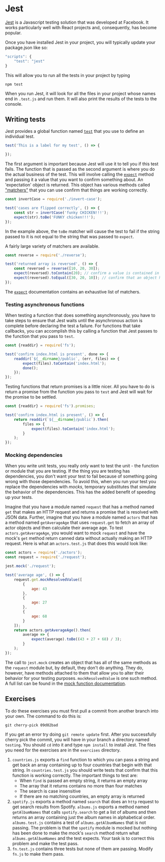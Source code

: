 # Jest

[Jest](https://jestjs.io) is a Javascript testing solution that was developed at Facebook. It works particularly well with React projects and, consequently, has become popular.

Once you have installed Jest in your project, you will typically update your package.json like so:

```js
"scripts": {
    "test": "jest"
}
```

This will allow you to run all the tests in your project by typing

```
npm test
```

When you run Jest, it will look for all the files in your project whose names end in `.test.js` and run them. It will also print the results of the tests to the console.

## Writing tests

Jest provides a global function named [`test`](https://jestjs.io/docs/en/api#testname-fn-timeout) that you use to define an individual test.

```js
test('This is a label for my test', () => {

});
```

The first argument is important because Jest will use it to tell you if this test fails. The function that is passed as the second argument is where you do the actual business of the test. This will involve calling the [`expect`](https://jestjs.io/docs/en/expect) method and passing it a value that you want to confirm something about. An 'expectation' object is returned. This object has various methods called ["matchers"](https://jestjs.io/docs/en/using-matchers) that you can use confirm that things are working correctly.

```js
const invertCase = require('./invert-case');

test('cases are flipped correctly', () => {
    const str = invertCase('funky CHICKEN!!!');
    expect(str).toBe('FUNKY chicken!!!');
});
```
In the example above, the `toBe` matcher will cause the test to fail if the string passed to it is not equal to the string that was passed to `expect`.

A fairly large variety of matchers are available.

```js
const reverse = require('./reverse');

test('returned array is reversed', () => {
    const reversed = reverse([10, 20, 30]);
    expect(reversed).toContain(20); // confirm a value is contained in an array
    expect(reversed).toEqual([30, 20, 10]); // confirm that an object has the expected properties by comparing it to one that does
});
```

The [`expect`](https://jestjs.io/docs/en/expect) documentation contains an exhaustive list of matchers.

### Testing asynchronous functions

When testing a function that does something asynchronously, you have to take steps to ensure that Jest waits until the asynchronous action is complete before declaring the test a failure. For functions that take callbacks, you can accomplish this by calling a function that Jest passes to the function that you pass to `test`.

```js
const {readdir} = require('fs');

test('confirm index.html is present', done => {
    readdir(`${__dirname}/public`, (err, files) => {
        expect(files).toContain('index.html');
        done();
    });
});
```

Testing functions that return promises is a little nicer. All you have to do is return a promise from the function you pass to `test` and Jest will wait for the promise to be settled.

```js
const {readdir} = require('fs').promises;

test('confirm index.html is present', () => {
    return readdir(`${__dirname}/public`).then(
        files => {
            expect(files).toContain('index.html');
        }
    );
});
```
### Mocking dependencies

When you write unit tests, you really only want to test the unit - the function or module that you are testing. If the thing you are testing has dependencies, you don't want your test to fail because of something going wrong with those dependencies. To avoid this, when you run your test you replace the dependencies with _mocks_, temporary substitutes that simulate the behavior of the dependencies. This has the added benefit of speeding up your tests.

Imagine that you have a module named `request` that has a method named `get` that makes an HTTP request and returns a promise that is resolved with JSON data. Further, imagine that you have a module named `actors` that has a method named `getAverageAge` that uses `request.get` to fetch an array of actor objects and then calculate their average age. To test `actors.getAverageAge`, you would want to mock `request` and have the mock's `get` method return canned data without actually making an HTTP request. Here is what an `actors.test.js` that does this would look like:

```js
const actors = require('./actors');
const request = require('./request');

jest.mock('./request');

test('average age', () => {
    request.get.mockResolvedValue([
        {
            age: 43
        },
        {
            age: 27
        },
        {
            age: 68
        }
    ]);
    return actors.getAverageAge().then(
        average => {
            expect(average).toBe((43 + 27 + 68) / 3);
        }
    );
});
```
The call to `jest.mock` creates an object that has all of the same methods as the `request` module but, by default, they don't do anything. They do, however, have methods attached to them that allow you to alter their behavior for your testing purposes. `mockResolvedValue` is one such method. A full list can be found in the [mock function documentation](https://jestjs.io/docs/en/mock-function-api).

## Exercises

To do these exercises you must first pull a commit from another branch into your own. The command to do this is:

```
git cherry-pick 09d02bad
```

If you get an error try doing `git remote update` first. After you successfully cherry pick the commit, you will have in your branch a directory named `testing`. You should `cd` into it and type `npm install` to install Jest. The files you need for the exercises are in the `exercises` directory.

1. `countries.js` exports a `find` function to which you can pass a string and get back an array containing up to four countries that begin with that string. In `countries.test.js` you should write tests that confirm that this function is working correctly. The important things to test are:
    * When `find` is passed an empty string, it returns an empty array
    * The array that it returns contains no more than four matches
    * The search is case insensitive
    * If there are no matching countries, an empty array is returned
2. `spotify.js` exports a method named `search` that does an `http` request to get search results from Spotify. `albums.js` exports a method named `getAlbumNames` that calls `spotify.search` to get a list of albums and then returns an array containing just the album names in alphabetical order.
    `albums.test.js` contains a test of `albums.getAlbumNames` that is not passing. The problem is that the `spotify` module is mocked but nothing has been done to make the mock's `search` method return what `albums.getAlbumNames` and the test expects. Your task is to correct this problem and make the test pass.
3. `fn.test.js` contains three tests but none of them are passing. Modify `fn.js` to make them pass.
